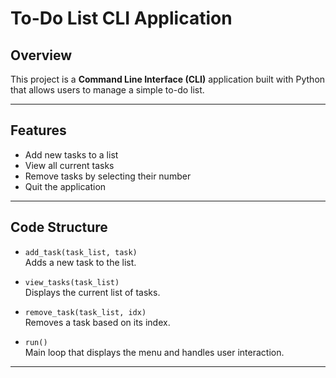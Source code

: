 # To-Do List CLI Application

## Overview

This project is a **Command Line Interface (CLI)** application built with Python that allows users to manage a simple to-do list.

---

## Features

- Add new tasks to a list
- View all current tasks
- Remove tasks by selecting their number
- Quit the application

---

## Code Structure

- `add_task(task_list, task)`  
  Adds a new task to the list.

- `view_tasks(task_list)`  
  Displays the current list of tasks.

- `remove_task(task_list, idx)`  
  Removes a task based on its index.

- `run()`  
  Main loop that displays the menu and handles user interaction.

---
